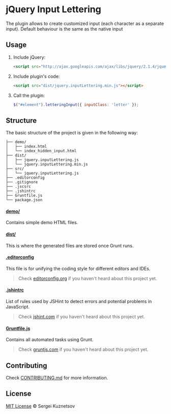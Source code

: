 # jQuery Input Lettering

The plugin allows to create customized input (each character as a separate input). Default behaviour is the same as the native input

## Usage

1. Include jQuery:

	```html
	<script src="http://ajax.googleapis.com/ajax/libs/jquery/2.1.4/jquery.min.js"></script>
	```

2. Include plugin's code:

	```html
	<script src="dist/jquery.inputLettering.min.js"></script>
	```

3. Call the plugin:

	```javascript
	$("#element").letteringInput({ inputClass: 'letter' });
	```

## Structure

The basic structure of the project is given in the following way:

```
├── demo/
│   ├── index.html
│   └── index_hidden_input.html
├── dist/
│   ├── jquery.inputLettering.js
│   └── jquery.inputLettering.min.js
├── src/
│   └── jquery.inputLettering.js
├── .editorconfig
├── .gitignore
├── .jscsrc
├── .jshintrc
├── Gruntfile.js
└── package.json
```

#### [demo/](https://github.com/jquery-boilerplate/boilerplate/tree/master/demo)

Contains simple demo HTML files.

#### [dist/](https://github.com/jquery-boilerplate/boilerplate/tree/master/dist)

This is where the generated files are stored once Grunt runs.

#### [.editorconfig](https://github.com/jquery-boilerplate/boilerplate/tree/master/.editorconfig)

This file is for unifying the coding style for different editors and IDEs.

> Check [editorconfig.org](http://editorconfig.org) if you haven't heard about this project yet.

#### [.jshintrc](https://github.com/jquery-boilerplate/boilerplate/tree/master/.jshintrc)

List of rules used by JSHint to detect errors and potential problems in JavaScript.

> Check [jshint.com](http://jshint.com/about/) if you haven't heard about this project yet.

#### [Gruntfile.js](https://github.com/jquery-boilerplate/boilerplate/tree/master/Gruntfile.js)

Contains all automated tasks using Grunt.

> Check [gruntjs.com](http://gruntjs.com) if you haven't heard about this project yet.

## Contributing

Check [CONTRIBUTING.md](https://github.com/jquery-boilerplate/boilerplate/blob/master/CONTRIBUTING.md) for more information.

## License

[MIT License](http://mit-license.org/) © Sergei Kuznetsov
